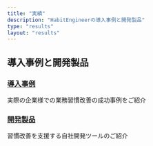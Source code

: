 ```yaml
---
title: "実績"
description: "HabitEngineerの導入事例と開発製品"
type: "results"
layout: "results"
---
```


## 導入事例と開発製品

### [導入事例](/results/cases/)
実際の企業様での業務習慣改善の成功事例をご紹介

### [開発製品](/results/products/)
習慣改善を支援する自社開発ツールのご紹介